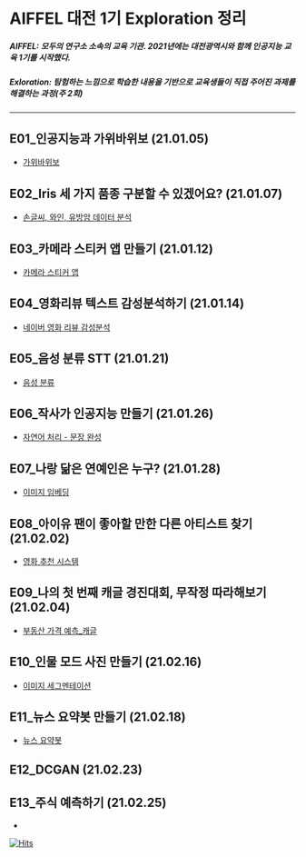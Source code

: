 # AIFFEL 대전 1기 Exploration 정리
##### AIFFEL: 모두의 연구소 소속의 교육 기관. 2021년에는 대전광역시와 함께 인공지능 교육 1기를 시작했다.
##### Exloration: 탐험하는 느낌으로 학습한 내용을 기반으로 교육생들이 직접 주어진 과제를 해결하는 과정(주 2회)

***

## E01_인공지능과 가위바위보 (21.01.05)
* [가위바위보](https://github.com/Shinest-changwon/AIFFEL_Exploration/blob/master/E01_Rock_Scissor_Paper/%5BE01%5DRock_Scissor_Paper.ipynb)

## E02_Iris 세 가지 품종 구분할 수 있겠어요? (21.01.07)
* [손글씨, 와인, 유방암 데이터 분석](https://github.com/Shinest-changwon/AIFFEL_Exploration/blob/master/E02_classification/%5BE-02%5DClassification.ipynb)

## E03_카메라 스티커 앱 만들기 (21.01.12)
* [카메라 스티커 앱](https://github.com/Shinest-changwon/AIFFEL_Exploration/blob/master/E03_sticker_camera/%5BE03%5DSticker_Camera.ipynb)

## E04_영화리뷰 텍스트 감성분석하기 (21.01.14)
* [네이버 영화 리뷰 감성분석](https://github.com/Shinest-changwon/AIFFEL_Exploration/blob/master/E04_Movie_Review_Emotion/%5BE04%5DMovie_Review_Emotion.ipynb)

## E05_음성 분류 STT (21.01.21)
* [음성 분류](https://github.com/Shinest-changwon/AIFFEL_Exploration/tree/master/E05_Audio_Recognition)

## E06_작사가 인공지능 만들기 (21.01.26)
* [자연어 처리 - 문장 완성](https://github.com/Shinest-changwon/AIFFEL_Exploration/blob/master/E06_Lyrics_maker/%5BE06%5DLyrics_maker.ipynb)

## E07_나랑 닮은 연예인은 누구? (21.01.28)
* [이미지 임베딩](https://github.com/Shinest-changwon/AIFFEL_Exploration/blob/master/E07_Face_Recognition/%5BE07%5DFace_Recognition.ipynb)

## E08_아이유 팬이 좋아할 만한 다른 아티스트 찾기 (21.02.02)
* [영화 추천 시스템](https://github.com/Shinest-changwon/AIFFEL_Exploration/blob/master/E08_Recommendation_System/%5BE08%5DRecommendation_System.ipynb)

## E09_나의 첫 번째 캐글 경진대회, 무작정 따라해보기 (21.02.04)
* [부동산 가격 예측_캐글](https://github.com/Shinest-changwon/AIFFEL_Exploration/blob/master/E09_My_First_Kaggle/%5BE09%5DMy_First_Kaggle.ipynb)

## E10_인물 모드 사진 만들기 (21.02.16)
* [이미지 세그멘테이션](https://github.com/Shinest-changwon/AIFFEL_Exploration/blob/master/E10_Image_Semantic_Segmentation/%5BE10%5DImage_Semantic_Segmentation.ipynb)

## E11_뉴스 요약봇 만들기 (21.02.18)
* [뉴스 요약봇](https://github.com/Shinest-changwon/AIFFEL_Exploration/blob/master/E11_News_Summarization/%5BE11%5DNews_Summarization.ipynb)

## E12_DCGAN (21.02.23)

## E13_주식 예측하기 (21.02.25)
* [](https://github.com/Shinest-changwon/AIFFEL_Exploration/blob/master/E13_Stock_Prediction/%5BE13%5DStock_Prediction.ipynb)

[![Hits](https://hits.seeyoufarm.com/api/count/incr/badge.svg?url=https%3A%2F%2Fgithub.com%2FShinest-changwon%2FAIFFEL_Exploration&count_bg=%2379C83D&title_bg=%23555555&icon=&icon_color=%23E7E7E7&title=hits&edge_flat=false)](https://hits.seeyoufarm.com)
